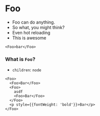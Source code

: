 # Foo

- Foo can do anything.
- So what, you might think?
- Even hot reloading
- This is awesome

```react
<Foo>bar</Foo>
```

### What is `Foo`?

- `children`: `node`

```react
<Foo>
  <Foo>Bar</Foo>
  <Foo>
    asdf
    <Foo>Bar</Foo>
  </Foo>
  <p style={{fontWeight: 'bold'}}>Bar</p>
</Foo>
```

